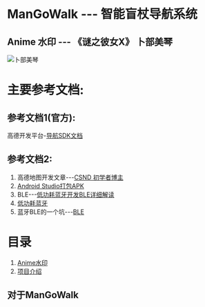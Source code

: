 # ManGoWalk  --- 智能盲杖导航系统
## Anime 水印  ---  《谜之彼女X》 卜部美琴
![卜部美琴](https://picx.zhimg.com/50/v2-ce3ffbff0aab1f12ff55a1625d9188a2_720w.jpg?source=1940ef5c)
# 主要参考文档:
## 参考文档1(官方):
高德开发平台-[导航SDK文档](https://lbs.amap.com/api/android-navi-sdk/summary/)
## 参考文档2:
1. 高德地图开发文章---[CSND 初学者博主](https://blog.csdn.net/qq_38436214/article/details/111628025?spm=1001.2014.3001.5506)
2. [Android Studio打包APK](https://blog.csdn.net/qq_38436214/article/details/112288954?spm=1001.2014.3001.5506)
3. BLE---[低功耗蓝牙开发BLE详细解读](https://blog.csdn.net/qq_51519091/article/details/138345280?spm=1001.2014.3001.5506)
4. [低功耗蓝牙](https://blog.csdn.net/qq_38950819/article/details/103067487?spm=1001.2014.3001.5506)
5. 蓝牙BLE的一个坑---[BLE](https://blog.csdn.net/a_zhon/article/details/100018719?spm=1001.2014.3001.5506)

# 目录
1. [Anime水印](##Anime水印---《谜之彼女X》卜部美琴)   
2. [项目介绍](##对于ManGoWalk)



## 对于ManGoWalk























